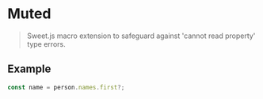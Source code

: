 # Muted

>  Sweet.js macro extension to safeguard against 'cannot read property' type errors.

## Example

```javascript
const name = person.names.first?;
```

